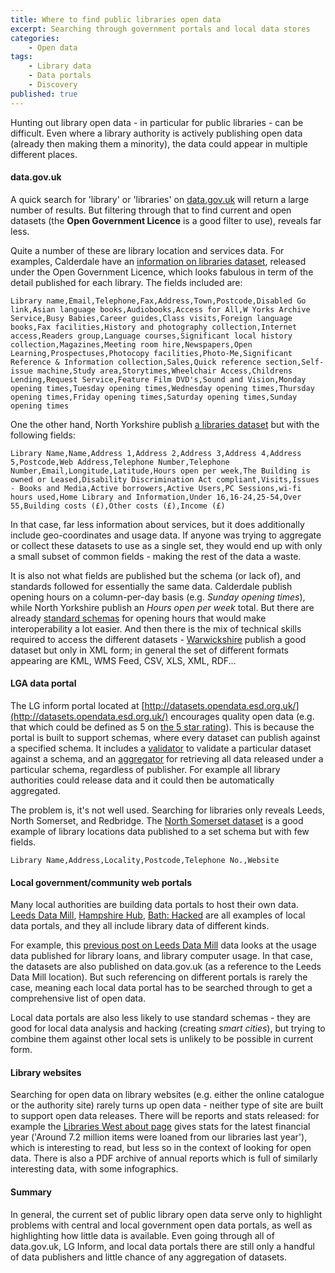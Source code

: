 ```yaml
---
title: Where to find public libraries open data
excerpt: Searching through government portals and local data stores
categories:
    - Open data
tags:
    - Library data
    - Data portals
    - Discovery
published: true
---
```


Hunting out library open data - in particular for public libraries - can be difficult. Even where a library authority is actively publishing open data (already then making them a minority), the data could appear in multiple different places.

#### data.gov.uk

A quick search for 'library' or 'libraries' on [data.gov.uk](https://data.gov.uk/) will return a large number of results. But filtering through that to find current and open datasets (the **Open Government Licence** is a good filter to use), reveals far less.

Quite a number of these are library location and services data. For examples, Calderdale have an [information on libraries dataset](https://data.gov.uk/dataset/libraries8), released under the Open Government Licence, which looks fabulous in term of the detail published for each library. The fields included are:

```
Library name,Email,Telephone,Fax,Address,Town,Postcode,Disabled Go link,Asian language books,Audiobooks,Access for All,W Yorks Archive Service,Busy Babies,Career guides,Class visits,Foreign language books,Fax facilities,History and photography collection,Internet access,Readers group,Language courses,Significant local history collection,Magazines,Meeting room hire,Newspapers,Open Learning,Prospectuses,Photocopy facilities,Photo-Me,Significant Reference & Information collection,Sales,Quick reference section,Self-issue machine,Study area,Storytimes,Wheelchair Access,Childrens Lending,Request Service,Feature Film DVD's,Sound and Vision,Monday opening times,Tuesday opening times,Wednesday opening times,Thursday opening times,Friday opening times,Saturday opening times,Sunday opening times
```

One the other hand, North Yorkshire publish [a libraries dataset](https://data.gov.uk/dataset/libraries2) but with the following fields:

```
Library Name,Name,Address 1,Address 2,Address 3,Address 4,Address 5,Postcode,Web Address,Telephone Number,Telephone Number,Email,Longitude,Latitude,Hours open per week,The Building is owned or Leased,Disability Discrimination Act compliant,Visits,Issues - Books and Media,Active borrowers,Active Users,PC Sessions,wi-fi hours used,Home Library and Information,Under 16,16-24,25-54,Over 55,Building costs (£),Other costs (£),Income (£)
```

In that case, far less information about services, but it does additionally include geo-coordinates and usage data. If anyone was trying to aggregate or collect these datasets to use as a single set, they would end up with only a small subset of common fields - making the rest of the data a waste.

It is also not what fields are published but the schema (or lack of), and standards followed for essentially the same data. Calderdale publish opening hours on a column-per-day basis (e.g. *Sunday opening times*), while North Yorkshire publish an *Hours open per week* total. But there are already [standard schemas](https://schema.org/openingHours) for opening hours that would make interoperability a lot easier. And then there is the mix of technical skills required to access the different datasets - [Warwickshire](https://data.gov.uk/dataset/warwickshire-libraries) publish a good dataset but only in XML form; in general the set of different formats appearing are KML, WMS Feed, CSV, XLS, XML, RDF...

#### LGA data portal

The LG inform portal located at [http://datasets.opendata.esd.org.uk/](http://datasets.opendata.esd.org.uk/) encourages quality open data (e.g. that which could be defined as 5 on [the 5 star rating](http://5stardata.info/en/)). This is because the portal is built to support schemas, where every dataset can publish against a specified schema. It includes a [validator](http://validator.opendata.esd.org.uk/) to validate a particular dataset against a schema, and an [aggregator](http://aggregator.opendata.esd.org.uk/) for retrieving all data released under a particular schema, regardless of publisher. For example all library authorities could release data and it could then be automatically aggregated.

The problem is, it's not well used. Searching for libraries only reveals Leeds, North Somerset, and Redbridge. The [North Somerset dataset](http://datasets.opendata.esd.org.uk/details?datasetId=22003) is a good example of library locations data published to a set schema but with few fields.

```
Library Name,Address,Locality,Postcode,Telephone No.,Website
```

#### Local government/community web portals

Many local authorities are building data portals to host their own data. [Leeds Data Mill](http://leedsdatamill.org/), [Hampshire Hub](http://www.hampshirehub.net/), [Bath: Hacked](https://data.bathhacked.org/) are all examples of local data portals, and they all include library data of different kinds.

For example, this [previous post on Leeds Data Mill](https://www.librarieshacked.org/tutorials/highcharts) data looks at the usage data published for library loans, and library computer usage. In that case, the datasets are also published on data.gov.uk (as a reference to the Leeds Data Mill location). But such referencing on different portals is rarely the case, meaning each local data portal has to be searched through to get a comprehensive list of open data.

Local data portals are also less likely to use standard schemas - they are good for local data analysis and hacking (creating *smart cities*), but trying to combine them against other local sets is unlikely to be possible in current form.

#### Library websites

Searching for open data on library websites (e.g. either the online catalogue or the authority site) rarely turns up open data - neither type of site are built to support open data releases. There will be reports and stats released:  for example the [Libraries West about page](https://www.librarieswest.org.uk/about/) gives stats for the latest financial year ('Around 7.2 million items were loaned from our libraries last year'), which is interesting to read, but less so in the context of looking for open data. There is also a PDF archive of annual reports which is full of similarly interesting data, with some infographics.

#### Summary

In general, the current set of public library open data serve only to highlight problems with central and local government open data portals, as well as highlighting how little data is available. Even going through all of data.gov.uk, LG Inform, and local data portals there are still only a handful of data publishers and little chance of any aggregation of datasets.

